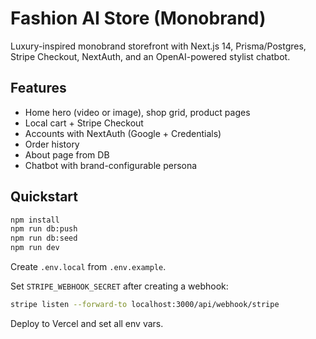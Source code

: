 # Fashion AI Store (Monobrand)

Luxury-inspired monobrand storefront with Next.js 14, Prisma/Postgres, Stripe Checkout, NextAuth, and an OpenAI-powered stylist chatbot.

## Features
- Home hero (video or image), shop grid, product pages
- Local cart + Stripe Checkout
- Accounts with NextAuth (Google + Credentials)
- Order history
- About page from DB
- Chatbot with brand-configurable persona

## Quickstart

```bash
npm install
npm run db:push
npm run db:seed
npm run dev
```

Create `.env.local` from `.env.example`.

Set `STRIPE_WEBHOOK_SECRET` after creating a webhook:
```bash
stripe listen --forward-to localhost:3000/api/webhook/stripe
```

Deploy to Vercel and set all env vars.
